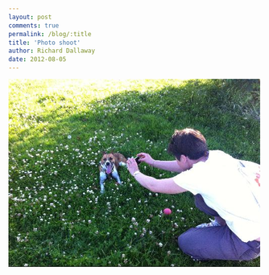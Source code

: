 ```yaml
---
layout: post
comments: true
permalink: /blog/:title
title: 'Photo shoot'
author: Richard Dallaway
date: 2012-08-05
---
```


<div>
	<a href="/media/Vphoto.JPG">
	<img width="500" src="/media/Vphoto.JPG.500.JPG" height="374"></img>
	</a>
</div>



  


    
